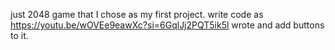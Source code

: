 just 2048 game that I chose as my first project.
write code as https://youtu.be/wOVEe9eawXc?si=6GqlJj2PQT5ik5l wrote and add buttons to it.
